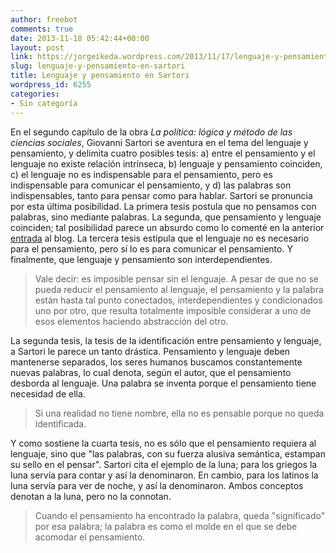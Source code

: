 ```yaml
---
author: freebot
comments: true
date: 2013-11-18 05:42:44+00:00
layout: post
link: https://jorgeikeda.wordpress.com/2013/11/17/lenguaje-y-pensamiento-en-sartori/
slug: lenguaje-y-pensamiento-en-sartori
title: Lenguaje y pensamiento en Sartori
wordpress_id: 6255
categories:
- Sin categoría
---
```


En el segundo capítulo de la obra _La política: lógica y método de las ciencias sociales_, Giovanni Sartori se aventura en el tema del lenguaje y pensamiento, y delimita cuatro posibles tesis: a) entre el pensamiento y el lenguaje no existe relación intrínseca, b) lenguaje y pensamiento coinciden, c) el lenguaje no es indispensable para el pensamiento, pero es indispensable para comunicar el pensamiento, y d) las palabras son indispensables, tanto para pensar como para hablar. Sartori se pronuncia por esta última posibilidad. La primera tesis postula que no pensamos con palabras, sino mediante palabras. La segunda, que pensamiento y lenguaje coinciden; tal posibilidad parece un absurdo como lo comenté en la anterior [entrada](http://www.jorgeikeda.com/wordpress/?p=5417) al blog. La tercera tesis estipula que el lenguaje no es necesario para el pensamiento, pero sí lo es para comunicar el pensamiento. Y finalmente, que lenguaje y pensamiento son interdependientes.




<blockquote>Vale decir: es imposible pensar sin el lenguaje. A pesar de que no se pueda reducir el pensamiento al lenguaje,  el pensamiento y la palabra están hasta tal punto conectados, interdependientes y condicionados uno por otro, que resulta totalmente imposible considerar a uno de esos elementos haciendo abstracción del otro.</blockquote>



La segunda tesis, la tesis de la identificación entre pensamiento y lenguaje, a Sartori le parece un tanto drástica. Pensamiento y lenguaje deben mantenerse separados, los seres humanos buscamos constantemente nuevas palabras, lo cual denota, según el autor, que el pensamiento desborda al lenguaje. Una palabra se inventa porque el pensamiento tiene necesidad de ella. 





<blockquote>Si una realidad no tiene nombre, ella no es pensable porque no queda identificada.</blockquote>




Y como sostiene la cuarta tesis, no es sólo que el pensamiento requiera al lenguaje, sino que "las palabras, con su fuerza alusiva semántica, estampan su sello en el pensar". Sartori cita el ejemplo de la luna; para los griegos la luna servía para contar y así la denominaron. En cambio, para los latinos la luna servía para ver de noche, y así la denominaron. Ambos conceptos denotan a la luna, pero no la connotan. 





<blockquote>Cuando el pensamiento ha encontrado la palabra, queda "significado" por esa palabra; la palabra es como el molde en el que se debe acomodar el pensamiento.</blockquote>






